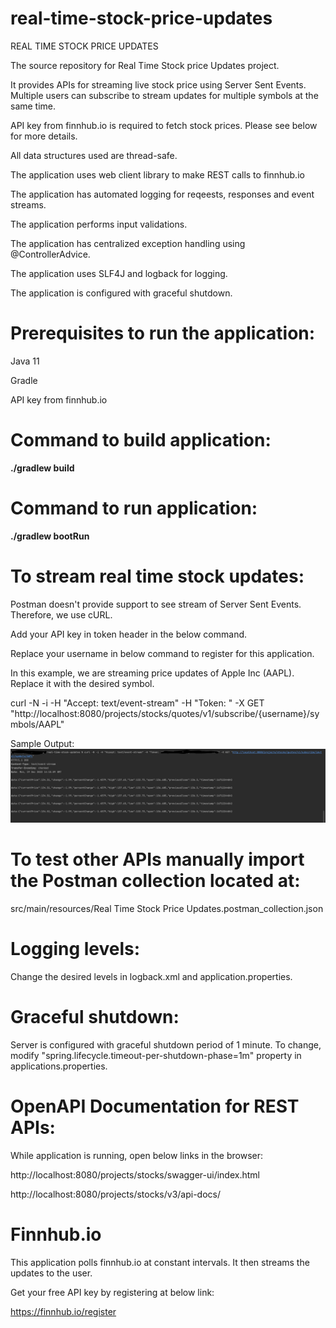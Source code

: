 # real-time-stock-price-updates
REAL TIME STOCK PRICE UPDATES

The source repository for Real Time Stock price Updates project.

It provides APIs for streaming live stock price using Server Sent Events. Multiple users can subscribe to stream updates for multiple symbols at the same time.

API key from finnhub.io is required to fetch stock prices. Please see below for more details.

All data structures used are thread-safe.

The application uses web client library to make REST calls to finnhub.io

The application has automated logging for reqeests, responses and event streams.

The application performs input validations.

The application has centralized exception handling using @ControllerAdvice.

The application uses SLF4J and logback for logging.

The application is configured with graceful shutdown.


# Prerequisites to run the application:
Java 11

Gradle

API key from finnhub.io


# Command to build application:
**./gradlew build**


# Command to run application:
**./gradlew bootRun**


# To stream real time stock updates:
Postman doesn't provide support to see stream of Server Sent Events. Therefore, we use cURL.

Add your API key in token header in the below command.


Replace your username in below command to register for this application.

In this example, we are streaming price updates of Apple Inc (AAPL). Replace it with the desired symbol.

curl -N -i -H "Accept: text/event-stream" -H "Token: <Your API key>" -X GET "http://localhost:8080/projects/stocks/quotes/v1/subscribe/{username}/symbols/AAPL"

Sample Output:
<img src="./stock_updates.png">

# To test other APIs manually import the Postman collection located at:
src/main/resources/Real Time Stock Price Updates.postman_collection.json


# Logging levels:
Change the desired levels in logback.xml and application.properties.


# Graceful shutdown:
Server is configured with graceful shutdown period of 1 minute. To change, modify "spring.lifecycle.timeout-per-shutdown-phase=1m" property in applications.properties.


# OpenAPI Documentation for REST APIs:
While application is running, open below links in the browser:


http://localhost:8080/projects/stocks/swagger-ui/index.html

http://localhost:8080/projects/stocks/v3/api-docs/

# Finnhub.io
This application polls finnhub.io at constant intervals. It then streams the updates to the user.

Get your free API key by registering at below link:

https://finnhub.io/register

